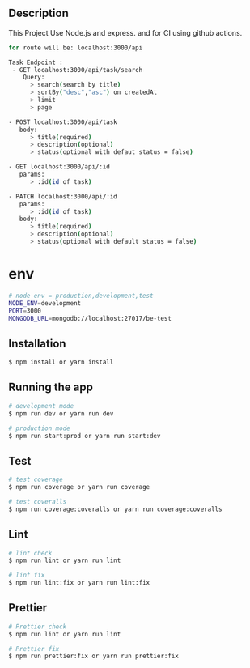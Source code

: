 
## Description

This Project Use Node.js and express. and for CI using github actions.

```bash
for route will be: localhost:3000/api

Task Endpoint : 
 - GET localhost:3000/api/task/search
    Query: 
      > search(search by title)
      > sortBy("desc","asc") on createdAt
      > limit
      > page

- POST localhost:3000/api/task
   body: 
      > title(required)
      > description(optional)
      > status(optional with defaut status = false)

- GET localhost:3000/api/:id
   params: 
      > :id(id of task)

- PATCH localhost:3000/api/:id
   params: 
      > :id(id of task)
   body: 
      > title(required)
      > description(optional)
      > status(optional with default status = false)
```

# env

```bash
# node env = production,development,test
NODE_ENV=development
PORT=3000
MONGODB_URL=mongodb://localhost:27017/be-test
```

## Installation

```bash
$ npm install or yarn install
```

## Running the app

```bash
# development mode
$ npm run dev or yarn run dev

# production mode
$ npm run start:prod or yarn run start:dev
```

## Test

```bash
# test coverage
$ npm run coverage or yarn run coverage

# test coveralls
$ npm run coverage:coveralls or yarn run coverage:coveralls
```

## Lint
```bash
# lint check
$ npm run lint or yarn run lint

# lint fix
$ npm run lint:fix or yarn run lint:fix
```

## Prettier
```bash
# Prettier check
$ npm run lint or yarn run lint

# Prettier fix
$ npm run prettier:fix or yarn run prettier:fix
```

